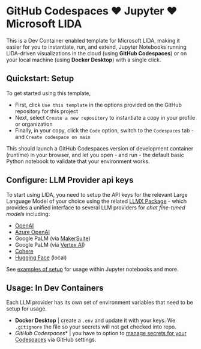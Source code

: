 # GitHub Codespaces ❤️ Jupyter ❤️ Microsoft LIDA

This is a Dev Container enabled template for Microsoft LIDA, making it easier for you to instantiate, run, and extend, Jupyter Notebooks running LIDA-driven visualizations in the cloud (using **GitHub Codespaces**) or on your local machine (using **Docker Desktop**) with a single click.

## Quickstart: Setup

To get started using this template, 
 - First, click `Use this template` in the options provided on the GitHub repository for this project
 - Next, select `Create a new repository` to instantiate a copy in your profile or organization
 - Finally, in your copy, click the `Code` option, switch to the `Codespaces` tab - and `Create codespace on main`

This should launch a GitHub Codespaces version of development container (runtime) in your browser, and let you open - and run - the default basic Python notebook to validate that your environment works.

## Configure: LLM Provider api keys

To start using LIDA, you need to setup the API keys for the relevant Large Language Model of your choice using the related [LLMX Package](https://github.com/victordibia/llmx) - which provides a unified interface to several LLM providers for _chat fine-tuned models_ including:
 - [OpenAI](https://openai.com/)
 - [Azure OpenAI](https://learn.microsoft.com/en-us/azure/ai-services/openai/)
 - Google PaLM (via [MakerSuite](https://makersuite.google.com/))
 - Google PaLM (via [Vertex AI](https://cloud.google.com/vertex-ai))
 - [Cohere](https://cohere.com/)
 - [Hugging Face](https://huggingface.co/) (local)

See [examples of setup](https://github.com/victordibia/llmx/blob/main/notebooks/tutorial.ipynb) for usage within Jupyter notebooks and more.


## Usage: In Dev Containers

Each LLM provider has its own set of environment variables that need to be setup for usage. 
 - **Docker Desktop** | create a `.env` and update it with your keys. We `.gitignore` the file so your secrets will not get checked into repo.
 - *GitHub Codespaces** | you have to option to [manage secrets for your Codespaces](https://docs.github.com/en/codespaces/managing-your-codespaces/managing-secrets-for-your-codespaces) via GitHub settings.
